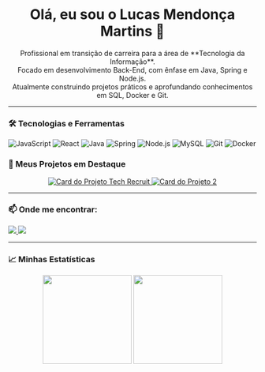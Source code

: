 <h1 align="center">Olá, eu sou o Lucas Mendonça Martins 👋</h1>

<p align="center">
  Profissional em transição de carreira para a área de **Tecnologia da Informação**.<br>
  Focado em desenvolvimento Back-End, com ênfase em Java, Spring e Node.js.<br>
  Atualmente construindo projetos práticos e aprofundando conhecimentos em SQL, Docker e Git.
</p>

---

### 🛠️ Tecnologias e Ferramentas

<p align="left">
  <img src="https://img.shields.io/badge/JavaScript-F7DF1E?style=for-the-badge&logo=javascript&logoColor=black" alt="JavaScript">
  <img src="https://img.shields.io/badge/React-20232A?style=for-the-badge&logo=react&logoColor=61DAFB" alt="React">
  <img src="https://img.shields.io/badge/Java-ED8B00?style=for-the-badge&logo=openjdk&logoColor=white" alt="Java">
  <img src="https://img.shields.io/badge/Spring-6DB33F?style=for-the-badge&logo=spring&logoColor=white" alt="Spring">
  <img src="https://img.shields.io/badge/Node.js-339933?style=for-the-badge&logo=nodedotjs&logoColor=white" alt="Node.js">
  <img src="https://img.shields.io/badge/MySQL-005C84?style=for-the-badge&logo=mysql&logoColor=white" alt="MySQL">
  <img src="https://img.shields.io/badge/GIT-E44C30?style=for-the-badge&logo=git&logoColor=white" alt="Git">
  <img src="https://img.shields.io/badge/Docker-2496ED?style=for-the-badge&logo=docker&logoColor=white" alt="Docker">
</p

---

### 🚀 Meus Projetos em Destaque

<p align="center">
  <a href="tech-recruit.vercel.app" target="_blank">
    <img src="https://github-readme-stats.vercel.app/api/pin/?username=lucaZz092&repo=tech-recruit&theme=tokyonight&show_owner=true" alt="Card do Projeto Tech Recruit"/>
  </a>
  <a href="[https://github.com/lucaZz092/softsolutions.git](https://github.com/lucaZz092/softsolutions.git)" target="_blank">
    <img src="https://github-readme-stats.vercel.app/api/pin/?username=lucaZz092&repo=NOME-DO-SEU-REPO-2&theme=tokyonight&show_owner=true" alt="Card do Projeto 2"/>
  </a>
</p>

---

### 📫 Onde me encontrar:

<p align="left">
  <a href="https://www.linkedin.com/in/lucas-mendonca/" target="_blank">
    <img src="https://img.shields.io/badge/-LinkedIn-%230077B5?style=for-the-badge&logo=linkedin&logoColor=white" target="_blank">
  </a>
  <a href="mailto:dev.lucas77@gmail.com" target="_blank">
    <img src="https://img.shields.io/badge/-Gmail-%23D14836?style=for-the-badge&logo=gmail&logoColor=white" target="_blank">
  </a>
</p>

---

### 📈 Minhas Estatísticas

<div align="center">
  <img height="180" src="https://github-readme-stats.vercel.app/api?username=lucaZz092&show_icons=true&theme=tokyonight&count_private=true&hide_border=true"/>
  <img 
    height="180" 
    src="https://github-readme-stats.vercel.app/api/top-langs/?username=lucaZz092&theme=tokyonight&layout=compact&custom_title=Tecnologias&langs_count=9&hide_border=true" 
  />
</div>
